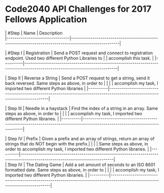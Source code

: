 # Code2040 API Challenges for 2017 Fellows Application


| #Step     | Name               | Description                                                                                          
|--------------------------------|------------------------------------------------------------------------------------------------------|

| #Step I   |   Registration     | Send a POST request and connect to registration endpoint. Used two different Python Libraries to     |                                  | accomplish this task.                                                                                |
|----------|-----------------------------------------------------------------------------------------------------------------------------|

| Step II  |   Reverse a String   | Send a POST request to get a string, send it back reversed. Same steps as above, in order to         | |          |                      | accomplish my task, I imported two different Python libraries                                        | 
|----------|-----------------------------------------------------------------------------------------------------------------------------| 

| Step III | Needle in a haystack | Find the index of a string in an array. Same steps as above, in order to                             |  |          |                      |  accomplish my task, I imported two different Python libraries.                                      | |----------|-----------------------------------------------------------------------------------------------------------------------------| 

| Step IV  |        Prefix        | Given a prefix and an array of strings, return an array of strings that do NOT begin with the prefix.| |          |                      | Same steps as above, in order to accomplish my task, I imported two different Python libraries.      |
|----------|-----------------------------------------------------------------------------------------------------------------------------|  
| Step IV  |   The Dating Game    | Add a set amount of seconds to an ISO 8601 formatted date. Same steps as above, in order to          | |          |                      | accomplish my task, I imported two different Python libraries.                                       | |----------|-----------------------------------------------------------------------------------------------------------------------------|
